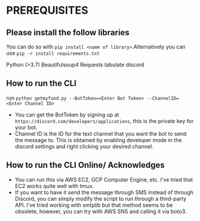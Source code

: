 # PREREQUISITES

## Please install the follow libraries 
You can do so with  `pip install <name of library>`.Alternatively you can use `pip -r install requirements.txt`

Python (>3.7)
Beautifulsoup4
Requests
tabulate
discord

## How to run the CLI
run `python getmyfood.py --BotToken=<Enter Bot Token> --ChannelID=<Enter Channel ID>`
- You can get the BotToken by signing up at `https://discord.com/developers/applications`, this is the private key for your bot.
- Channel ID is the ID for the text channel that you want the bot to send the message to. This is obtained by enabling developer mode
in the discord settings and right clicking your desired channel.

## How to run the CLI Online/ Acknowledges
- You can run this via AWS EC2, GCP Computer Engine, etc. I've tried that EC2 works quite well with tmux. 
- If you want to have it send the message through SMS instead of through Discord, you can simply modify the script to run through
a third-party API. I've tried working with smtplib but that method seems to be obsolete, however, you can try with AWS SNS and calling it via boto3. 